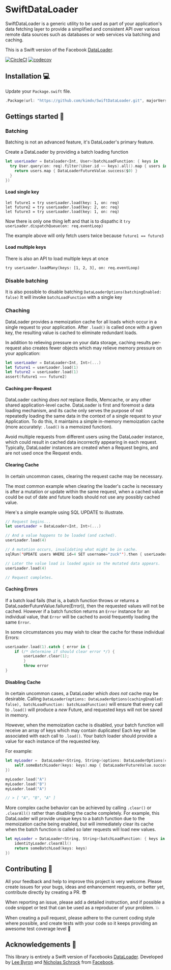 # SwiftDataLoader
SwiftDataLoader is a generic utility to be used as part of your application's data fetching layer to provide a simplified and consistent API over various remote data sources such as databases or web services via batching and caching.

This is a Swift version of the Facebook [DataLoader](https://github.com/facebook/dataloader).

[![CircleCI](https://circleci.com/gh/kimdv/SwiftDataLoader.svg?style=svg)](https://circleci.com/gh/kimdv/SwiftDataLoader)
[![codecov](https://codecov.io/gh/kimdv/SwiftDataLoader/branch/master/graph/badge.svg)](https://codecov.io/gh/kimdv/SwiftDataLoader)

## Installation 💻

Update your `Package.swift` file.

```swift
.Package(url: "https://github.com/kimdv/SwiftDataLoader.git", majorVersion: 1)
```

## Gettings started 🚀
### Batching
Batching is not an advanced feature, it's DataLoader's primary feature. 

Create a DataLoader by providing a batch loading function
```swift
let userLoader = Dataloader<Int, User>(batchLoadFunction: { keys in
  try User.query(on: req).filter(\User.id ~~ keys).all().map { users in
    return users.map { DataLoaderFutureValue.success($0) }
  }
})
```
#### Load single key
```
let future1 = try userLoader.load(key: 1, on: req)
let future2 = try userLoader.load(key: 2, on: req)
let future3 = try userLoader.load(key: 1, on: req)
```

Now there is only one thing left and that is to dispathc it `try userLoader.dispatchQueue(on: req.eventLoop)`

The example above will only fetch users twice because `future1 == future3`

#### Load multiple keys
There is also an API to load multiple keys at once
```
try userLoader.loadMany(keys: [1, 2, 3], on: req.eventLoop)
```

### Disable batching
It is also possible to disable batching `DataLoaderOptions(batchingEnabled: false)`
It will invoke `batchLoadFunction` with a single key

### Chaching

DataLoader provides a memoization cache for all loads which occur in a single
request to your application. After `.load()` is called once with a given key,
the resulting value is cached to eliminate redundant loads.

In addition to relieving pressure on your data storage, caching results per-request
also creates fewer objects which may relieve memory pressure on your application:

```swift
let userLoader = DataLoader<Int, Int>(...)
let future1 = userLoader.load(1)
let future2 = userLoader.load(1)
assert(future1 === future2)
```

#### Caching per-Request

DataLoader caching *does not* replace Redis, Memcache, or any other shared
application-level cache. DataLoader is first and foremost a data loading mechanism,
and its cache only serves the purpose of not repeatedly loading the same data in
the context of a single request to your Application. To do this, it maintains a
simple in-memory memoization cache (more accurately: `.load()` is a memoized function).

Avoid multiple requests from different users using the DataLoader instance, which
could result in cached data incorrectly appearing in each request. Typically,
DataLoader instances are created when a Request begins, and are not used once the
Request ends.

#### Clearing Cache

In certain uncommon cases, clearing the request cache may be necessary.

The most common example when clearing the loader's cache is necessary is after
a mutation or update within the same request, when a cached value could be out of
date and future loads should not use any possibly cached value.

Here's a simple example using SQL UPDATE to illustrate.

```swift
// Request begins...
let userLoader = DataLoader<Int, Int>(...)

// And a value happens to be loaded (and cached).
userLoader.load(4)

// A mutation occurs, invalidating what might be in cache.
sqlRun('UPDATE users WHERE id=4 SET username="zuck"').then { userLoader.clear(4) }

// Later the value load is loaded again so the mutated data appears.
userLoader.load(4)

// Request completes.
```

#### Caching Errors

If a batch load fails (that is, a batch function throws or returns a DataLoaderFutureValue.failure(Error)), 
then the requested values will not be cached. However if a batch
function returns an `Error` instance for an individual value, that `Error` will
be cached to avoid frequently loading the same `Error`.

In some circumstances you may wish to clear the cache for these individual Errors:

```swift
userLoader.load(1).catch { error in {
    if (/* determine if should clear error */) {
        userLoader.clear(1);
        }
        throw error
}
```

#### Disabling Cache

In certain uncommon cases, a DataLoader which *does not* cache may be desirable.
Calling `DataLoader(options: DataLoaderOptions(cachingEnabled: false), batchLoadFunction: batchLoadFunction)` will ensure that every
call to `.load()` will produce a *new* Future, and requested keys will not be
saved in memory.

However, when the memoization cache is disabled, your batch function will
receive an array of keys which may contain duplicates! Each key will be
associated with each call to `.load()`. Your batch loader should provide a value
for each instance of the requested key.

For example:

```swift
let myLoader =  DataLoader<String, String>(options: DataLoaderOptions(cachingEnabled: false), batchLoadFunction: { keys in 
    self.someBatchLoader(keys: keys).map { DataLoaderFutureValue.success($0) }
})

myLoader.load("A")
myLoader.load("B")
myLoader.load("A")

// > [ "A", "B", "A" ]
```

More complex cache behavior can be achieved by calling `.clear()` or `.clearAll()`
rather than disabling the cache completely. For example, this DataLoader will
provide unique keys to a batch function due to the memoization cache being
enabled, but will immediately clear its cache when the batch function is called
so later requests will load new values.

```swift
let myLoader = DataLoader<String, String>(batchLoadFunction: { keys in
    identityLoader.clearAll()
    return someBatchLoad(keys: keys)
})
```

## Contributing 🤘

All your feedback and help to improve this project is very welcome. Please create issues for your bugs, ideas and enhancement requests, or better yet, contribute directly by creating a PR. 😎

When reporting an issue, please add a detailed instruction, and if possible a code snippet or test that can be used as a reproducer of your problem. 💥

When creating a pull request, please adhere to the current coding style where possible, and create tests with your code so it keeps providing an awesome test coverage level 💪

## Acknowledgements 👏

This library is entirely a Swift version of Facebooks [DataLoader](https://github.com/facebook/dataloader). Developed by  [Lee Byron](https://github.com/leebyron) and
[Nicholas Schrock](https://github.com/schrockn) from [Facebook](https://www.facebook.com/).

